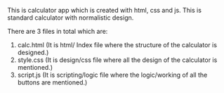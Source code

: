 This is calculator app which is created with html, css and js.
This is standard calculator with normalistic design.

There are 3 files in total which are:
1) calc.html (It is html/ Index file where the structure of the calculator is designed.)
2) style.css (It is design/css file where all the design of the calculator is mentioned.)
3) script.js (It is scripting/logic file where the logic/working of all the buttons are mentioned.)
